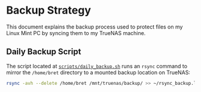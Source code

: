 # Backup Strategy

This document explains the backup process used to protect files on my Linux Mint PC by syncing them to my TrueNAS machine.

## Daily Backup Script

The script located at [`scripts/daily_backup.sh`](../scripts/daily_backup.sh) runs an `rsync` command to mirror the `/home/bret` directory to a mounted backup location on TrueNAS:

```bash
rsync -avh --delete /home/bret /mnt/truenas/backup/ >> ~/rsync_backup.log 2>&1
```
